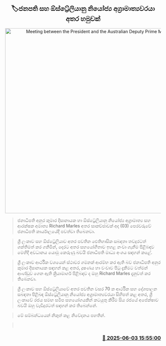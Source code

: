 <p align='center'><b><h2 align='center' title='Meeting between the President and the Australian Deputy Prime Minister'>🏷ජනපති සහ ඕස්ට්‍රේලියානු නියෝජ්‍ය අග්‍රාමාත්‍යවරයා අතර හමුවක්</h2></b></p>
<p align='center'><img src='https://helakuru.sgp1.cdn.digitaloceanspaces.com/esana/images/lib/anura-president-aus-meet.jpg' width='600' alt='Meeting between the President and the Australian Deputy Prime Minister'></p>

> ජනාධිපති අනුර කුමාර දිසානායක හා ඕස්ට්‍රේලියානු නියෝජ්‍ය අග්‍රාමාත්‍ය සහ ආරක්ෂක අමාත්‍ය Richard Marles අතර සාකච්ඡාවක් අද (03) පෙරවරුවේ ජනාධිපති කාර්යාලයේදී පවත්වා තිබෙනවා.

> ශ්‍රී ලංකාව සහ ඕස්ට්‍රේලියාව අතර පවතින ඓතිහාසික සබඳතා තවදුරටත් ශක්තිමත් කර ගනිමින්, දෙරට අතර සහයෝගීතාව ඉහළ නංවා ගැනීම පිළිබඳව මෙහිදී අවධානය යොමු කෙරුණු බවයි ජනාධිපති මාධ්‍ය අංශය සඳහන් කළේ.

> ශ්‍රී ලංකාව ආර්ථික වශයෙන් ස්ථාවර ගමනක් ආරම්භ කර ඇති බව ජනාධිපති අනුර කුමාර දිසානායක සඳහන් කළ අතර, දූෂණය හා වංචාව පිටු දැකීමට වත්මන් ආණ්ඩුව ගෙන ඇති ක්‍රියාමාර්ග පිළිබඳව ද ඔහු Richard Marles දැනුවත් කර තිබෙනවා.

> ශ්‍රී ලංකාව සහ ඕස්ට්‍රේලියාවේ අතර පවතින වසර 70 ක ආර්ථික සහ දේශපාලන සබඳතා පිළිබඳ ඕස්ට්‍රේලියානු නියෝජ්‍ය අග්‍රාමාත්‍යවරයා සිහිපත් කළ අතර, ශ්‍රී ලංකාවේ රජය සමඟ සමීප සහයෝගයකින් කටයුතු කිරීම සිය රජයේ අපේක්ෂාව බවයි ඔහු වැඩිදුරටත් සඳහන් කර තිබෙන්නේ.

> ‍මේ සම්බන්ධයෙන් නිකුත් කළ නිවේදනය පහතින්.

>  



<h3 align='right'><a href='https://www.helakuru.lk/esana/p/110664/'>📅 2025-06-03 15:55:00</a></h3>
